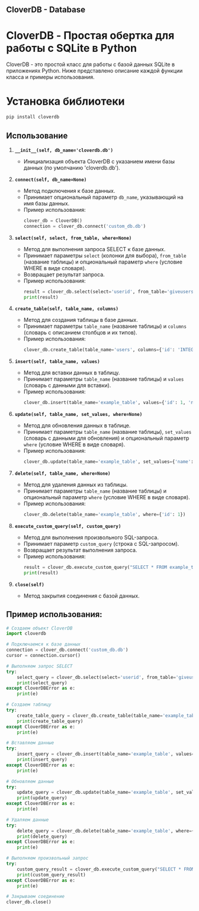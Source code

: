 ## CloverDB - Database

# CloverDB - Простая обертка для работы с SQLite в Python

CloverDB - это простой класс для работы с базой данных SQLite в приложениях Python. Ниже представлено описание каждой функции класса и примеры использования.

# Установка библиотеки

```sh
pip install cloverdb
```

## Использование

1. **`__init__(self, db_name='cloverdb.db')`**
    - Инициализация объекта CloverDB с указанием имени базы данных (по умолчанию 'cloverdb.db').

2. **`connect(self, db_name=None)`**
    - Метод подключения к базе данных.
    - Принимает опциональный параметр `db_name`, указывающий на имя базы данных.
    - Пример использования:
        ```python
        clover_db = CloverDB()
        connection = clover_db.connect('custom_db.db')
        ```

3. **`select(self, select, from_table, where=None)`**
    - Метод для выполнения запроса SELECT к базе данных.
    - Принимает параметры `select` (колонки для выбора), `from_table` (название таблицы) и опциональный параметр `where` (условие WHERE в виде словаря).
    - Возвращает результат запроса.
    - Пример использования:
        ```python
        result = clover_db.select(select='userid', from_table='giveusers', where={'column_name': 'value'})
        print(result)
        ```

4. **`create_table(self, table_name, columns)`**
    - Метод для создания таблицы в базе данных.
    - Принимает параметры `table_name` (название таблицы) и `columns` (словарь с описанием столбцов и их типов).
    - Пример использования:
        ```python
        clover_db.create_table(table_name='users', columns={'id': 'INTEGER PRIMARY KEY', 'name': 'TEXT'})
        ```

5. **`insert(self, table_name, values)`**
    - Метод для вставки данных в таблицу.
    - Принимает параметры `table_name` (название таблицы) и `values` (словарь с данными для вставки).
    - Пример использования:
        ```python
        clover_db.insert(table_name='example_table', values={'id': 1, 'name': 'John Doe'})
        ```

6. **`update(self, table_name, set_values, where=None)`**
    - Метод для обновления данных в таблице.
    - Принимает параметры `table_name` (название таблицы), `set_values` (словарь с данными для обновления) и опциональный параметр `where` (условие WHERE в виде словаря).
    - Пример использования:
        ```python
        clover_db.update(table_name='example_table', set_values={'name': 'Jane Doe'}, where={'id': 1})
        ```

7. **`delete(self, table_name, where=None)`**
    - Метод для удаления данных из таблицы.
    - Принимает параметры `table_name` (название таблицы) и опциональный параметр `where` (условие WHERE в виде словаря).
    - Пример использования:
        ```python
        clover_db.delete(table_name='example_table', where={'id': 1})
        ```

8. **`execute_custom_query(self, custom_query)`**
    - Метод для выполнения произвольного SQL-запроса.
    - Принимает параметр `custom_query` (строка с SQL-запросом).
    - Возвращает результат выполнения запроса.
    - Пример использования:
        ```python
        result = clover_db.execute_custom_query("SELECT * FROM example_table WHERE age > 20")
        print(result)
        ```

9. **`close(self)`**
    - Метод закрытия соединения с базой данных.

## Пример использования:

```python
# Создаем объект CloverDB
import cloverdb

# Подключаемся к базе данных
connection = clover_db.connect('custom_db.db')
cursor = connection.cursor()

# Выполняем запрос SELECT
try:
    select_query = clover_db.select(select='userid', from_table='giveusers', where={'column_name': 'value'})
    print(select_query)
except CloverDBError as e:
    print(e)

# Создаем таблицу
try:
    create_table_query = clover_db.create_table(table_name='example_table', columns={'id': 'INTEGER PRIMARY KEY', 'name': 'TEXT'})
    print(create_table_query)
except CloverDBError as e:
    print(e)

# Вставляем данные
try:
    insert_query = clover_db.insert(table_name='example_table', values={'id': 1, 'name': 'John Doe'})
    print(insert_query)
except CloverDBError as e:
    print(e)

# Обновляем данные
try:
    update_query = clover_db.update(table_name='example_table', set_values={'name': 'Jane Doe'}, where={'id': 1})
    print(update_query)
except CloverDBError as e:
    print(e)

# Удаляем данные
try:
    delete_query = clover_db.delete(table_name='example_table', where={'id': 1})
    print(delete_query)
except CloverDBError as e:
    print(e)

# Выполняем произвольный запрос
try:
    custom_query_result = clover_db.execute_custom_query("SELECT * FROM example_table WHERE age > 20")
    print(custom_query_result)
except CloverDBError as e:
    print(e)

# Закрываем соединение
clover_db.close()
```
